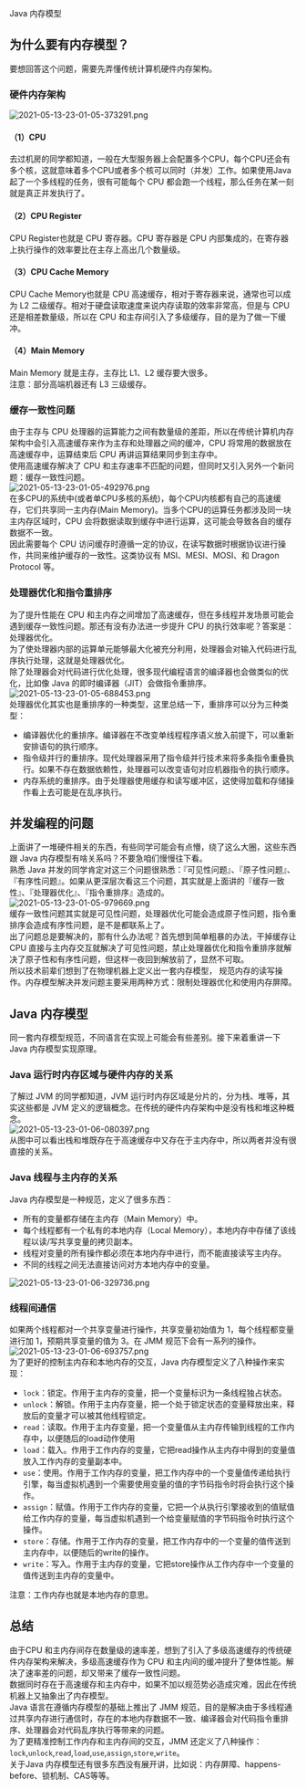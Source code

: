 Java 内存模型
<a name="xLJJH"></a>
## 为什么要有内存模型？
要想回答这个问题，需要先弄懂传统计算机硬件内存架构。
<a name="DdJrP"></a>
### 硬件内存架构
![2021-05-13-23-01-05-373291.png](https://cdn.nlark.com/yuque/0/2021/png/396745/1620918217534-d856b9bb-18e5-4902-8bc5-97f70db5c96b.png#clientId=u22f43566-5b5f-4&from=ui&id=u42e2f7f3&originHeight=499&originWidth=1080&originalType=binary&size=111823&status=done&style=shadow&taskId=u6e08942e-bcb3-45e1-92f4-e7aa8a16a5d)
<a name="UzwB7"></a>
#### （1）CPU
去过机房的同学都知道，一般在大型服务器上会配置多个CPU，每个CPU还会有多个核，这就意味着多个CPU或者多个核可以同时（并发）工作。如果使用Java 起了一个多线程的任务，很有可能每个 CPU 都会跑一个线程，那么任务在某一刻就是真正并发执行了。
<a name="QnSbv"></a>
#### （2）CPU Register
CPU Register也就是 CPU 寄存器。CPU 寄存器是 CPU 内部集成的，在寄存器上执行操作的效率要比在主存上高出几个数量级。
<a name="UXzMD"></a>
#### （3）CPU Cache Memory
CPU Cache Memory也就是 CPU 高速缓存，相对于寄存器来说，通常也可以成为 L2 二级缓存。相对于硬盘读取速度来说内存读取的效率非常高，但是与 CPU 还是相差数量级，所以在 CPU 和主存间引入了多级缓存，目的是为了做一下缓冲。
<a name="lsmBV"></a>
#### （4）Main Memory
Main Memory 就是主存，主存比 L1、L2 缓存要大很多。<br />注意：部分高端机器还有 L3 三级缓存。
<a name="FSL7g"></a>
### 缓存一致性问题
由于主存与 CPU 处理器的运算能力之间有数量级的差距，所以在传统计算机内存架构中会引入高速缓存来作为主存和处理器之间的缓冲，CPU 将常用的数据放在高速缓存中，运算结束后 CPU 再讲运算结果同步到主存中。<br />使用高速缓存解决了 CPU 和主存速率不匹配的问题，但同时又引入另外一个新问题：缓存一致性问题。<br />![2021-05-13-23-01-05-492976.png](https://cdn.nlark.com/yuque/0/2021/png/396745/1620918229240-480264a0-09e9-4f24-b66b-450675d699cd.png#clientId=u22f43566-5b5f-4&from=ui&id=uc7344ce5&originHeight=1124&originWidth=1000&originalType=binary&size=76960&status=done&style=shadow&taskId=u6b9cff77-d9f1-4973-9f72-89ec57325d8)<br />在多CPU的系统中(或者单CPU多核的系统)，每个CPU内核都有自己的高速缓存，它们共享同一主内存(Main Memory)。当多个CPU的运算任务都涉及同一块主内存区域时，CPU 会将数据读取到缓存中进行运算，这可能会导致各自的缓存数据不一致。<br />因此需要每个 CPU 访问缓存时遵循一定的协议，在读写数据时根据协议进行操作，共同来维护缓存的一致性。这类协议有 MSI、MESI、MOSI、和 Dragon Protocol 等。
<a name="OqbQu"></a>
### 处理器优化和指令重排序
为了提升性能在 CPU 和主内存之间增加了高速缓存，但在多线程并发场景可能会遇到缓存一致性问题。那还有没有办法进一步提升 CPU 的执行效率呢？答案是：处理器优化。<br />为了使处理器内部的运算单元能够最大化被充分利用，处理器会对输入代码进行乱序执行处理，这就是处理器优化。<br />除了处理器会对代码进行优化处理，很多现代编程语言的编译器也会做类似的优化，比如像 Java 的即时编译器（JIT）会做指令重排序。<br />![2021-05-13-23-01-05-688453.png](https://cdn.nlark.com/yuque/0/2021/png/396745/1620918239301-e37a4cca-3dbb-412c-941e-8c992cb33595.png#clientId=u22f43566-5b5f-4&from=ui&id=u6709ec30&originHeight=168&originWidth=1080&originalType=binary&size=49467&status=done&style=shadow&taskId=uc46b8579-9c3f-424e-ac21-c2102bc5758)<br />处理器优化其实也是重排序的一种类型，这里总结一下，重排序可以分为三种类型：

- 编译器优化的重排序。编译器在不改变单线程程序语义放入前提下，可以重新安排语句的执行顺序。
- 指令级并行的重排序。现代处理器采用了指令级并行技术来将多条指令重叠执行。如果不存在数据依赖性，处理器可以改变语句对应机器指令的执行顺序。
- 内存系统的重排序。由于处理器使用缓存和读写缓冲区，这使得加载和存储操作看上去可能是在乱序执行。
<a name="CV20h"></a>
## 并发编程的问题
上面讲了一堆硬件相关的东西，有些同学可能会有点懵，绕了这么大圈，这些东西跟 Java 内存模型有啥关系吗？不要急咱们慢慢往下看。<br />熟悉 Java 并发的同学肯定对这三个问题很熟悉：『可见性问题』、『原子性问题』、『有序性问题』。如果从更深层次看这三个问题，其实就是上面讲的『缓存一致性』、『处理器优化』、『指令重排序』造成的。<br />![2021-05-13-23-01-05-979669.png](https://cdn.nlark.com/yuque/0/2021/png/396745/1620918247522-71403cce-4984-41a0-9c56-f1834f76cb07.png#clientId=u22f43566-5b5f-4&from=ui&id=ub0492a48&originHeight=536&originWidth=756&originalType=binary&size=60122&status=done&style=shadow&taskId=u3da6008f-7667-4fe3-8265-e19d7664a27)<br />缓存一致性问题其实就是可见性问题，处理器优化可能会造成原子性问题，指令重排序会造成有序性问题，是不是都联系上了。<br />出了问题总是要解决的，那有什么办法呢？首先想到简单粗暴的办法，干掉缓存让 CPU 直接与主内存交互就解决了可见性问题，禁止处理器优化和指令重排序就解决了原子性和有序性问题，但这样一夜回到解放前了，显然不可取。<br />所以技术前辈们想到了在物理机器上定义出一套内存模型， 规范内存的读写操作。内存模型解决并发问题主要采用两种方式：限制处理器优化和使用内存屏障。
<a name="UoYt4"></a>
## Java 内存模型
同一套内存模型规范，不同语言在实现上可能会有些差别。接下来着重讲一下 Java 内存模型实现原理。
<a name="pdI6d"></a>
### Java 运行时内存区域与硬件内存的关系
了解过 JVM 的同学都知道，JVM 运行时内存区域是分片的，分为栈、堆等，其实这些都是 JVM 定义的逻辑概念。在传统的硬件内存架构中是没有栈和堆这种概念。<br />![2021-05-13-23-01-06-080397.png](https://cdn.nlark.com/yuque/0/2021/png/396745/1620918259481-eda001cb-4a36-4fde-beef-05764cb0a7f4.png#clientId=u22f43566-5b5f-4&from=ui&id=uccca5bcd&originHeight=488&originWidth=1080&originalType=binary&size=108062&status=done&style=shadow&taskId=u80e1c169-6296-4ab2-809d-cdea52d6e2c)<br />从图中可以看出栈和堆既存在于高速缓存中又存在于主内存中，所以两者并没有很直接的关系。
<a name="SxMjO"></a>
### Java 线程与主内存的关系
Java 内存模型是一种规范，定义了很多东西：

- 所有的变量都存储在主内存（Main Memory）中。
- 每个线程都有一个私有的本地内存（Local Memory），本地内存中存储了该线程以读/写共享变量的拷贝副本。
- 线程对变量的所有操作都必须在本地内存中进行，而不能直接读写主内存。
- 不同的线程之间无法直接访问对方本地内存中的变量。

![2021-05-13-23-01-06-329736.png](https://cdn.nlark.com/yuque/0/2021/png/396745/1620918269153-3d341a5b-7b14-4f4e-9f83-b8ed7383488a.png#clientId=u22f43566-5b5f-4&from=ui&id=Fo5kj&originHeight=748&originWidth=956&originalType=binary&size=78434&status=done&style=shadow&taskId=u2aa532d7-312f-4e6c-8219-aaef99ea76b)
<a name="b9z8z"></a>
### 线程间通信
如果两个线程都对一个共享变量进行操作，共享变量初始值为 1，每个线程都变量进行加 1，预期共享变量的值为 3。在 JMM 规范下会有一系列的操作。<br />![2021-05-13-23-01-06-693757.png](https://cdn.nlark.com/yuque/0/2021/png/396745/1620918319225-f47aea7a-80a0-4a25-b0af-a3ffd84aa4c3.png#clientId=u22f43566-5b5f-4&from=ui&id=ZDuSy&originHeight=790&originWidth=1040&originalType=binary&size=100014&status=done&style=shadow&taskId=u532795a5-64ef-4e32-a92e-ecc23a7d024)<br />为了更好的控制主内存和本地内存的交互，Java 内存模型定义了八种操作来实现：

- `lock`：锁定。作用于主内存的变量，把一个变量标识为一条线程独占状态。
- `unlock`：解锁。作用于主内存变量，把一个处于锁定状态的变量释放出来，释放后的变量才可以被其他线程锁定。
- `read`：读取。作用于主内存变量，把一个变量值从主内存传输到线程的工作内存中，以便随后的load动作使用
- `load`：载入。作用于工作内存的变量，它把read操作从主内存中得到的变量值放入工作内存的变量副本中。
- `use`：使用。作用于工作内存的变量，把工作内存中的一个变量值传递给执行引擎，每当虚拟机遇到一个需要使用变量的值的字节码指令时将会执行这个操作。
- `assign`：赋值。作用于工作内存的变量，它把一个从执行引擎接收到的值赋值给工作内存的变量，每当虚拟机遇到一个给变量赋值的字节码指令时执行这个操作。
- `store`：存储。作用于工作内存的变量，把工作内存中的一个变量的值传送到主内存中，以便随后的write的操作。
- `write`：写入。作用于主内存的变量，它把store操作从工作内存中一个变量的值传送到主内存的变量中。

注意：工作内存也就是本地内存的意思。
<a name="pKQKZ"></a>
## 总结
由于CPU 和主内存间存在数量级的速率差，想到了引入了多级高速缓存的传统硬件内存架构来解决，多级高速缓存作为 CPU 和主内间的缓冲提升了整体性能。解决了速率差的问题，却又带来了缓存一致性问题。<br />数据同时存在于高速缓存和主内存中，如果不加以规范势必造成灾难，因此在传统机器上又抽象出了内存模型。<br />Java 语言在遵循内存模型的基础上推出了 JMM 规范，目的是解决由于多线程通过共享内存进行通信时，存在的本地内存数据不一致、编译器会对代码指令重排序、处理器会对代码乱序执行等带来的问题。<br />为了更精准控制工作内存和主内存间的交互，JMM 还定义了八种操作：`lock`,`unlock`,`read`,`load`,`use`,`assign`,`store`,`write`。<br />关于Java 内存模型还有很多东西没有展开讲，比如说：内存屏障、happens-before、锁机制、CAS等等。
